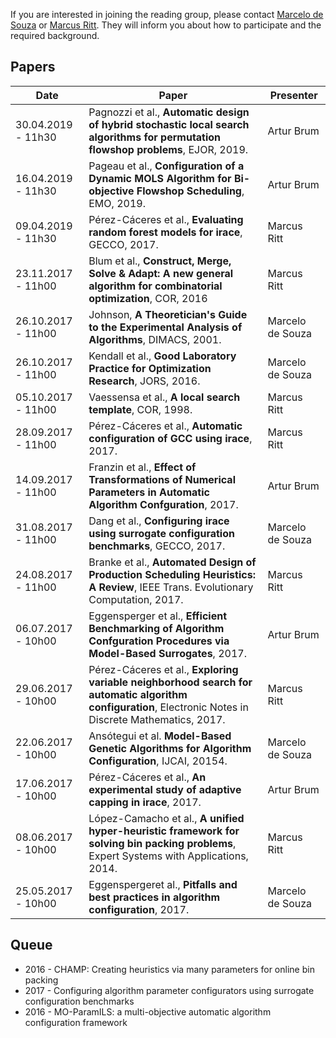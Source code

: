 If you are interested in joining the reading group, please contact [Marcelo de Souza](https://souzamarcelo.github.io) or [Marcus Ritt](http://www.inf.ufrgs.br/~mrpritt). They will inform you about how to participate and the required background.

## Papers

Date               | Paper | Presenter
-------------------|-------|----------
30.04.2019 - 11h30 | Pagnozzi et al., **Automatic design of hybrid stochastic local search algorithms for permutation flowshop problems**, EJOR, 2019. | Artur Brum
16.04.2019 - 11h30 | Pageau et al., **Configuration of a Dynamic MOLS Algorithm for Bi-objective Flowshop Scheduling**, EMO, 2019. | Artur Brum
09.04.2019 - 11h30 | Pérez-Cáceres et al., **Evaluating random forest models for irace**, GECCO, 2017. | Marcus Ritt
23.11.2017 - 11h00 | Blum et al., **Construct, Merge, Solve & Adapt: A new general algorithm for combinatorial optimization**, COR, 2016 | Marcus Ritt
26.10.2017 - 11h00 | Johnson, **A Theoretician's Guide to the Experimental Analysis of Algorithms**, DIMACS, 2001. | Marcelo de Souza
26.10.2017 - 11h00 | Kendall et al., **Good Laboratory Practice for Optimization Research**, JORS, 2016. | Marcelo de Souza
05.10.2017 - 11h00 | Vaessensa et al., **A local search template**, COR, 1998. | Marcus Ritt
28.09.2017 - 11h00 | Pérez-Cáceres et al., **Automatic configuration of GCC using irace**, 2017. | Marcus Ritt
14.09.2017 - 11h00 | Franzin et al., **Effect of Transformations of Numerical Parameters in Automatic Algorithm Confguration**, 2017. | Artur Brum
31.08.2017 - 11h00 | Dang et al., **Configuring irace using surrogate configuration benchmarks**, GECCO, 2017. | Marcelo de Souza
24.08.2017 - 11h00 | Branke et al., **Automated Design of Production Scheduling Heuristics: A Review**, IEEE Trans. Evolutionary Computation, 2017. | Marcus Ritt
06.07.2017 - 10h00 | Eggensperger et al., **Efficient Benchmarking of Algorithm Confguration Procedures via Model-Based Surrogates**, 2017. | Artur Brum
29.06.2017 - 10h00 | Pérez-Cáceres et al., **Exploring variable neighborhood search for automatic algorithm configuration**, Electronic Notes in Discrete Mathematics, 2017. | Marcus Ritt
22.06.2017 - 10h00 | Ansótegui et al. **Model-Based Genetic Algorithms for Algorithm Configuration**, IJCAI, 20154. | Marcelo de Souza
17.06.2017 - 10h00 | Pérez-Cáceres et al., **An experimental study of adaptive capping in irace**, 2017. | Artur Brum
08.06.2017 - 10h00 | López-Camacho et al., **A unified hyper-heuristic framework for solving bin packing problems**, Expert Systems with Applications, 2014. | Marcus Ritt
25.05.2017 - 10h00 | Eggenspergeret al., **Pitfalls and best practices in algorithm configuration**, 2017. | Marcelo de Souza


## Queue

+ 2016 - CHAMP: Creating heuristics via many parameters for online bin packing
+ 2017 - Configuring algorithm parameter configurators using surrogate configuration benchmarks
+ 2016 - MO-ParamILS: a multi-objective automatic algorithm configuration framework
